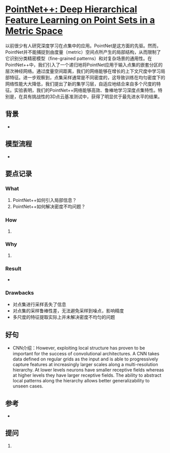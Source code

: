 # [PointNet++: Deep Hierarchical Feature Learning on Point Sets in a Metric Space](https://arxiv.org/abs/1706.02413)
以前很少有人研究深度学习在点集中的应用。PointNet是这方面的先驱。然而，PointNet并不能捕捉到由度量（metric）空间点所产生的局部结构，从而限制了它识别分类精密模型（ﬁne-grained patterns）和对复杂场景的通用性。在PointNet++中，我们引入了一个递归地将PointNet应用于输入点集的嵌套分区的层次神经网络。通过度量空间距离，我们的网络能够在增长的上下文尺度中学习局部特征。进一步观察到，点集采样通常是不同密度的，这导致训练在均匀密度下的网络性能大大降低，我们提出了新的集学习层，自适应地结合来自多个尺度的特征。实验表明，我们的PointNet++网络能够高效、鲁棒地学习深度点集特性。特别是，在具有挑战性的3D点云基准测试中，获得了明显优于最先进水平的结果。

## 背景
- 
## 模型流程
- 
## 要点记录
### What
1. PointNet++如何引入局部信息？
2. PointNet++如何解决密度不均问题？
### How
1. 
### Why
1.
### Result
- 
### Drawbacks
- 对点集进行采样丢失了信息
- 对点集的采样鲁棒性差，无法避免采样到噪点，影响精度
- 多尺度的特征提取实际上并未解决密度不均匀的问题
## 好句
- CNN介绍：However, exploiting local structure has proven to be important for the success of convolutional architectures. A CNN takes data defined on regular grids as the input and is able to progressively capture features at increasingly larger scales along a multi-resolution hierarchy. At lower levels neurons have smaller receptive fields whereas at higher levels they have larger receptive fields. The ability to abstract local patterns along the hierarchy allows better generalizability to unseen cases.
## 参考
- 
## 提问
1. 
